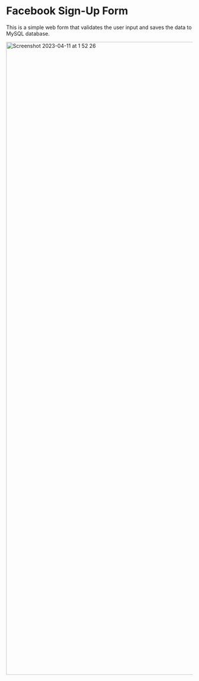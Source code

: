 # Facebook Sign-Up Form

This is a simple web form that validates the user input and saves the data to MySQL database.

<img width="1710" alt="Screenshot 2023-04-11 at 1 52 26" src="https://user-images.githubusercontent.com/63150803/231014278-3940c6e6-be30-41d7-9856-8ac629537361.png">
